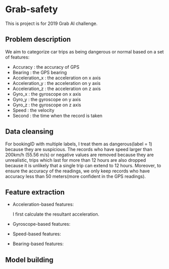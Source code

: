 # Grab-safety
This is project is for 2019 Grab AI challenge.
## Problem description
We aim to categorize car trips as being dangerous or normal based on a set of features:
- Accuracy : the accuracy of GPS
- Bearing : the GPS bearing
- Acceleration_x : the acceleration on x axis
- Acceleration_y : the acceleration on y axis
- Acceleration_z : the acceleration on z axis
- Gyro_x : the gyroscope on x axis
- Gyro_y : the gyroscope on y axis
- Gyro_z : the gyroscope on z axis
- Speed : the velocity
- Second : the time when the record is taken

## Data cleansing
For bookingID with multiple labels, I treat them as dangerous(label = 1) because they are suspicious. The records who have speed larger than 200km/h (55.56 m/s) or negative values are removed because they are unrealistic, trips which last for more than 12 hours are also dropped because it is unlikely that a single trip can extend to 12 hours. Moreover, to ensure the accuracy of the readings, we only keep records who have accuracy less than 50 meters(more confident in the GPS readings). 

## Feature extraction
- Acceleration-based features:

    I first calculate the resultant acceleration.
  
- Gyroscope-based features:
  
- Speed-based features:

- Bearing-based features:
  



## Model building

